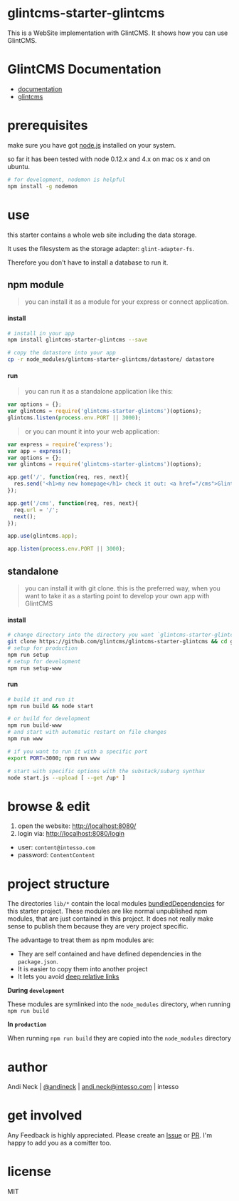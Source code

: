 # glintcms-starter-glintcms

This is a WebSite implementation with GlintCMS.
It shows how you can use GlintCMS.


# GlintCMS Documentation

- [documentation](https://github.com/glintcms/glintcms)
- [glintcms](http://glintcms.com/)


# prerequisites

make sure you have got [node.js](https://nodejs.org) installed on your system.

so far it has been tested with node 0.12.x and 4.x on mac os x and on ubuntu.

```bash
# for development, nodemon is helpful
npm install -g nodemon
```

# use

this starter contains a whole web site including the data storage.

It uses the filesystem as the storage adapter: `glint-adapter-fs`.

Therefore you don't have to install a database to run it.



## npm module

> you can install it as a module for your express or connect application.

#### install

```bash
# install in your app
npm install glintcms-starter-glintcms --save

# copy the datastore into your app
cp -r node_modules/glintcms-starter-glintcms/datastore/ datastore
```

#### run

> you can run it as a standalone application like this:

```javascript
var options = {};
var glintcms = require('glintcms-starter-glintcms')(options);
glintcms.listen(process.env.PORT || 3000);
```

> or you can mount it into your web application:

```javascript
var express = require('express');
var app = express();
var options = {};
var glintcms = require('glintcms-starter-glintcms')(options);

app.get('/', function(req, res, next){
  res.send('<h1>my new homepage</h1> check it out: <a href="/cms">GlintCMS</a>');
});

app.get('/cms', function(req, res, next){
  req.url = '/';
  next();
});

app.use(glintcms.app);

app.listen(process.env.PORT || 3000);
```



## standalone

> you can install it with git clone.
> this is the preferred way, when you want to take it as a starting point to develop your own app with GlintCMS

#### install

```bash
# change directory into the directory you want `glintcms-starter-glintcms` to be created
git clone https://github.com/glintcms/glintcms-starter-glintcms && cd glintcms-starter-glintcms
# setup for production
npm run setup
# setup for development
npm run setup-www
```

#### run

```bash
# build it and run it
npm run build && node start

# or build for development
npm run build-www
# and start with automatic restart on file changes
npm run www

# if you want to run it with a specific port
export PORT=3000; npm run www

# start with specific options with the substack/subarg synthax
node start.js --upload [ --get /up* ]
```


# browse & edit

1. open the website: [http://localhost:8080/](http://localhost:8080/)
2. login via: [http://localhost:8080/login](http://localhost:8080/login)
- user: `content@intesso.com`
- password: `ContentContent`


# project structure

The directories `lib/*` contain the local modules [bundledDependencies](https://docs.npmjs.com/files/package.json#bundleddependencies) for this starter project.
These modules are like normal unpublished npm modules, that are just contained in this project. It does not really make sense to publish them because they are very project specific.

The advantage to treat them as npm modules are:
- They are self contained and have defined dependencies in the `package.json`.
- It is easier to copy them into another project
- It lets you avoid [deep relative links](https://github.com/substack/browserify-handbook#avoiding-)


**During `development`**

These modules are symlinked into the `node_modules` directory, when running `npm run build`


**In `production`**

When running `npm run build` they are copied into the `node_modules` directory


# author

Andi Neck | [@andineck](https://twitter.com/andineck) | andi.neck@intesso.com | intesso


# get involved

Any Feedback is highly appreciated.
Please create an [Issue](https://github.com/glintcms/glintcms-starter-glintcms/issues/new) or [PR](https://github.com/glintcms/glintcms-starter-glintcms/pulls).
I'm happy to add you as a comitter too.


# license

MIT

